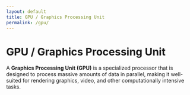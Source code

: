 ```yaml
---
layout: default
title: GPU / Graphics Processing Unit
permalink: /gpu/
---
```


# GPU / Graphics Processing Unit

A **Graphics Processing Unit (GPU)** is a specialized processor that is designed to process massive amounts of data in parallel, making it well-suited for rendering graphics, video, and other computationally intensive tasks.